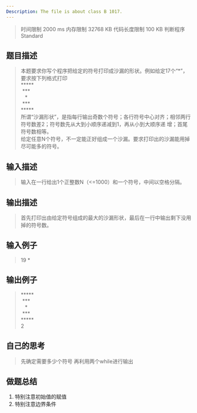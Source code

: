 ```yaml
---
Description: The file is about class B 1017.
---
```

>时间限制 2000 ms 内存限制 32768 KB 代码长度限制 100 KB 判断程序 Standard
## 题目描述

>本题要求你写个程序把给定的符号打印成沙漏的形状。例如给定17个“*”，要求按下列格式打印<br>
\*\*\*\*\*<br>
&nbsp;\*\*\*<br>
&ensp; \*<br>
&nbsp;\*\*\*<br>
\*\*\*\*\*<br>
所谓“沙漏形状”，是指每行输出奇数个符号；各行符号中心对齐；相邻两行符号数差2；符号数先从大到小顺序递减到1，再从小到大顺序递
增；首尾符号数相等。<br>
给定任意N个符号，不一定能正好组成一个沙漏。要求打印出的沙漏能用掉尽可能多的符号。

## 输入描述

>输入在一行给出1个正整数N（<=1000）和一个符号，中间以空格分隔。

## 输出描述

>首先打印出由给定符号组成的最大的沙漏形状，最后在一行中输出剩下没用掉的符号数。

## 输入例子

>19 *
## 输出例子

>\*\*\*\*\*<br>
&nbsp;\*\*\*<br>
&ensp; \*<br>
&nbsp;\*\*\*<br>
\*\*\*\*\*<br>
2
## 自己的思考

>先确定需要多少个符号 再利用两个while进行输出

## 做题总结

1. 特别注意初始值的赋值
2. 特别注意边界条件